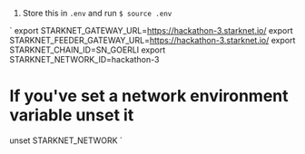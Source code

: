 1. Store this in `.env` and run `$ source .env`

`
export STARKNET_GATEWAY_URL=https://hackathon-3.starknet.io/
export STARKNET_FEEDER_GATEWAY_URL=https://hackathon-3.starknet.io/
export STARKNET_CHAIN_ID=SN_GOERLI
export STARKNET_NETWORK_ID=hackathon-3
# If you've set a network environment variable unset it
unset STARKNET_NETWORK
`